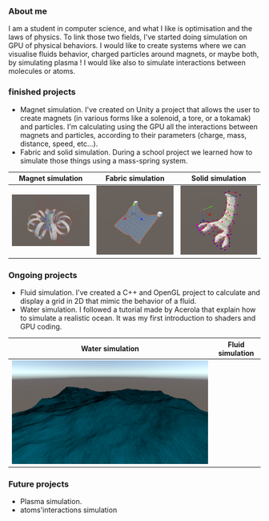 ### About me
I am a student in computer science, and what I like is optimisation and the laws of physics. To link those two fields, I've started doing simulation on GPU of physical behaviors. I would like to create systems where we can visualise fluids behavior, charged particles around magnets, or maybe both, by simulating plasma ! I would like also to simulate interactions between molecules or atoms.  
### finished projects
  - Magnet simulation. I've created on Unity a project that allows the user to create magnets (in various forms like a solenoid, a tore, or a tokamak) and particles. I'm calculating using the GPU all the interactions between magnets and particles, according to their parameters (charge, mass, distance, speed, etc...).
  - Fabric and solid simulation. During a school project we learned how to simulate those things using a mass-spring system.

| Magnet simulation | Fabric simulation | Solid simulation|
|:-----------------:|:------------------:|:------------------:|
| ![](/magnets.png) | ![](/fabric.png) | ![](/solid.png) |


### Ongoing projects
  - Fluid simulation.  I've created a C++ and OpenGL project to calculate and display a grid in 2D that mimic the behavior of a fluid.
  - Water simulation. I followed a tutorial made by Acerola that explain how to simulate a realistic ocean. It was my first introduction to shaders and GPU coding.

| Water simulation | Fluid simulation |
|:-----------------:|:------------------:|
|  ![](/ocean.png) |  |  |


### Future projects
  - Plasma simulation.
  - atoms'interactions simulation


